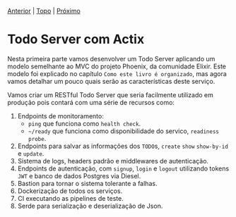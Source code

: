 [Anterior](intro/5-exercício.md) | [Topo](https://github.com/naomijub/web-dev-rust-book/blob/master/book.md) | [Próximo](01-ping-pong.md)

# Todo Server com Actix 

Nesta primeira parte vamos desenvolver um Todo Server aplicando um modelo semelhante ao MVC do projeto Phoenix, da comunidade Elixir. Este modelo foi explicado no capítulo `Como este livro é organizado`, mas agora vamos detalhar um pouco quais serão as características deste serviço.

Vamos criar um RESTful Todo Server que seria facilmente utilizado em produção pois contará com uma série de recursos como:
1. Endpoints de monitoramento:
    - `ping` que funciona como `health check`.
    - `~/ready` que funciona como disponibilidade do servico, `readiness probe`.
2. Endpoints para salvar as informações dos `TODO`s, `create` `show` `show-by-id` e `update`.
3. Sistema de logs, headers padrão e middlewares de autenticação.
4. Endpoints de autenticação, com `signup`, `login` e `logout` utilizando tokens `JWT` e banco de dados Postgres via Diesel.
5. Bastion para tornar o sistema tolerante a falhas.
6. Dockerização de todos os serviços.
7. CI executando as pipelines de teste.
8. Serde para serialização e deserialização de Json.